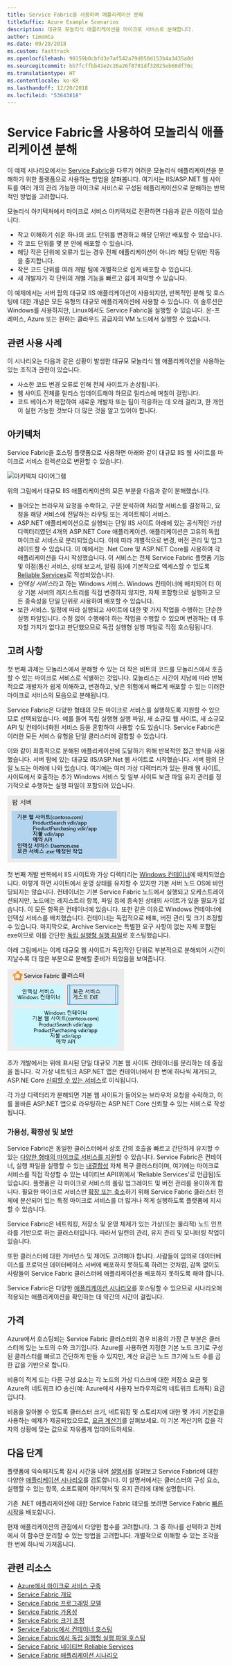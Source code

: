 ```yaml
---
title: Service Fabric을 사용하여 애플리케이션 분해
titleSuffix: Azure Example Scenarios
description: 대규모 모놀리식 애플리케이션을 마이크로 서비스로 분해합니다.
author: timomta
ms.date: 09/20/2018
ms.custom: fasttrack
ms.openlocfilehash: 90159b0cbfd3e7af542a79d050d153b4a3435a0d
ms.sourcegitcommit: bb7fcffbb41e2c26a26f8781df32825eb60df70c
ms.translationtype: HT
ms.contentlocale: ko-KR
ms.lasthandoff: 12/20/2018
ms.locfileid: "53643818"
---
```

# <a name="using-service-fabric-to-decompose-monolithic-applications"></a>Service Fabric을 사용하여 모놀리식 애플리케이션 분해

이 예제 시나리오에서는 [Service Fabric](/azure/service-fabric/service-fabric-overview)을 다루기 어려운 모놀리식 애플리케이션을 분해하기 위한 플랫폼으로 사용하는 방법을 살펴봅니다. 여기서는 IIS/ASP.NET 웹 사이트를 여러 개의 관리 가능한 마이크로 서비스로 구성된 애플리케이션으로 분해하는 반복적인 방법을 고려합니다.

모놀리식 아키텍처에서 마이크로 서비스 아키텍처로 전환하면 다음과 같은 이점이 있습니다.

- 작고 이해하기 쉬운 하나의 코드 단위를 변경하고 해당 단위만 배포할 수 있습니다.
- 각 코드 단위를 몇 분 안에 배포할 수 있습니다.
- 해당 작은 단위에 오류가 있는 경우 전체 애플리케이션이 아니라 해당 단위만 작동을 중지합니다.
- 작은 코드 단위를 여러 개발 팀에 개별적으로 쉽게 배포할 수 있습니다.
- 새 개발자가 각 단위의 개별 기능을 빠르고 쉽게 파악할 수 있습니다.

이 예제에서는 서버 팜의 대규모 IIS 애플리케이션이 사용되지만, 반복적인 분해 및 호스팅에 대한 개념은 모든 유형의 대규모 애플리케이션에 사용할 수 있습니다. 이 솔루션은 Windows를 사용하지만, Linux에서도 Service Fabric을 실행할 수 있습니다. 온-프레미스, Azure 또는 원하는 클라우드 공급자의 VM 노드에서 실행할 수 있습니다.

## <a name="relevant-use-cases"></a>관련 사용 사례

이 시나리오는 다음과 같은 상황이 발생한 대규모 모놀리식 웹 애플리케이션을 사용하는 있는 조직과 관련이 있습니다.

- 사소한 코드 변경 오류로 인해 전체 사이트가 손상됩니다.
- 웹 사이트 전체를 릴리스 업데이트해야 하므로 릴리스에 며칠이 걸립니다.
- 코드 베이스가 복잡하여 새로운 개발자 또는 팀이 적응하는 데 오래 걸리고, 한 개인이 실현 가능한 것보다 더 많은 것을 알고 있어야 합니다.

## <a name="architecture"></a>아키텍처

Service Fabric을 호스팅 플랫폼으로 사용하면 아래와 같이 대규모 IIS 웹 사이트를 마이크로 서비스 컬렉션으로 변환할 수 있습니다.

![아키텍처 다이어그램](./media/architecture-service-fabric-complete.png)

위의 그림에서 대규모 IIS 애플리케이션의 모든 부분을 다음과 같이 분해했습니다.

- 들어오는 브라우저 요청을 수락하고, 구문 분석하여 처리할 서비스를 결정하고, 요청을 해당 서비스에 전달하는 라우팅 또는 게이트웨이 서비스.
- ASP.NET 애플리케이션으로 실행되는 단일 IIS 사이트 아래에 있는 공식적인 가상 디렉터리였던 4개의 ASP.NET Core 애플리케이션. 애플리케이션은 고유의 독립 마이크로 서비스로 분리되었습니다. 이에 따라 개별적으로 변경, 버전 관리 및 업그레이드할 수 있습니다. 이 예에서는 .Net Core 및 ASP.NET Core를 사용하여 각 애플리케이션을 다시 작성했습니다. 이 서비스는 전체 Service Fabric 플랫폼 기능 및 이점(통신 서비스, 상태 보고서, 알림 등)에 기본적으로 액세스할 수 있도록 [Reliable Services](/azure/service-fabric/service-fabric-reliable-services-introduction)로 작성되었습니다.
- *인덱싱 서비스*라고 하는 Windows 서비스. Windows 컨테이너에 배치되어 더 이상 기본 서버의 레지스트리를 직접 변경하지 않지만, 자체 포함형으로 실행하고 모든 종속성을 단일 단위로 사용하여 배포할 수 있습니다.
- 보관 서비스. 일정에 따라 실행되고 사이트에 대한 몇 가지 작업을 수행하는 단순한 실행 파일입니다. 수정 없이 수행해야 하는 작업을 수행할 수 있으며 변경하는 데 투자할 가치가 없다고 판단했으므로 독립 실행형 실행 파일로 직접 호스팅됩니다.

## <a name="considerations"></a>고려 사항

첫 번째 과제는 모놀리스에서 분해할 수 있는 더 작은 비트의 코드를 모놀리스에서 호출할 수 있는 마이크로 서비스로 식별하는 것입니다. 모놀리스는 시간이 지남에 따라 반복적으로 개발자가 쉽게 이해하고, 변경하고, 낮은 위험에서 빠르게 배포할 수 있는 이러한 마이크로 서비스의 모음으로 분해됩니다.

Service Fabric은 다양한 형태의 모든 마이크로 서비스를 실행하도록 지원할 수 있으므로 선택되었습니다. 예를 들어 독립 실행형 실행 파일, 새 소규모 웹 사이트, 새 소규모 API 및 컨테이너화된 서비스 등을 혼합하여 사용할 수도 있습니다. Service Fabric은 이러한 모든 서비스 유형을 단일 클러스터에 결합할 수 있습니다.

이와 같이 최종적으로 분해된 애플리케이션에 도달하기 위해 반복적인 접근 방식을 사용했습니다. 서버 팜에 있는 대규모 IIS/ASP.Net 웹 사이트로 시작했습니다. 서버 팜의 단일 노드는 아래에 나와 있습니다. 여기에는 여러 가상 디렉터리가 있는 원래 웹 사이트, 사이트에서 호출하는 추가 Windows 서비스 및 일부 사이트 보관 파일 유지 관리를 정기적으로 수행하는 실행 파일이 포함되어 있습니다.

![모놀리식 아키텍처 다이어그램](./media/architecture-service-fabric-monolith.png)

첫 번째 개발 반복에서 IIS 사이트와 가상 디렉터리는 [Windows 컨테이너](/azure/service-fabric/service-fabric-containers-overview)에 배치되었습니다. 이렇게 하면 사이트에서 운영 상태를 유지할 수 있지만 기본 서버 노드 OS에 바인딩되지는 않습니다. 컨테이너는 기본 Service Fabric 노드에서 실행되고 오케스트레이션되지만, 노드에는 레지스트리 항목, 파일 등에 종속된 상태의 사이트가 있을 필요가 없습니다. 이 모든 항목은 컨테이너에 있습니다. 또한 같은 이유로 Windows 컨테이너에 인덱싱 서비스를 배치했습니다. 컨테이너는 독립적으로 배포, 버전 관리 및 크기 조정할 수 있습니다. 마지막으로, Archive Service는 특별한 요구 사항이 없는 자체 포함된 exe이므로 이를 간단한 [독립 실행형 실행 파일](/azure/service-fabric/service-fabric-guest-executables-introduction)로 호스팅했습니다.

아래 그림에서는 이제 대규모 웹 사이트가 독립적인 단위로 부분적으로 분해되어 시간이 지날수록 더 많은 부분으로 분해할 준비가 되었음을 보여줍니다.

![부분 분해를 보여주는 아키텍처 다이어그램](./media/architecture-service-fabric-midway.png)

추가 개발에서는 위에 표시된 단일 대규모 기본 웹 사이트 컨테이너를 분리하는 데 중점을 둡니다. 각 가상 네트워크 ASP.NET 앱은 컨테이너에서 한 번에 하나씩 제거되고, ASP.NE Core [신뢰할 수 있는 서비스](/azure/service-fabric/service-fabric-reliable-services-introduction)로 이식됩니다.

각 가상 디렉터리가 분해되면 기본 웹 사이트가 들어오는 브라우저 요청을 수락하고, 이를 올바른 ASP.NET 앱으로 라우팅하는 ASP.NET Core 신뢰할 수 있는 서비스로 작성됩니다.

### <a name="availability-scalability-and-security"></a>가용성, 확장성 및 보안

Service Fabric은 동일한 클러스터에서 상호 간의 호출을 빠르고 간단하게 유지할 수 있는 [다양한 형태의 마이크로 서비스를 지원](/azure/service-fabric/service-fabric-choose-framework)할 수 있습니다. Service Fabric은 컨테이너, 실행 파일을 실행할 수 있는 [내결함성](/azure/service-fabric/service-fabric-availability-services) 자체 복구 클러스터이며, 여기에는 마이크로 서비스를 직접 작성할 수 있는 네이티브 API(위에서 'Reliable Services'로 언급됨)도 있습니다. 플랫폼은 각 마이크로 서비스의 롤링 업그레이드 및 버전 관리를 용이하게 합니다. 필요한 마이크로 서비스만 [확장 또는 축소](/azure/service-fabric/service-fabric-concepts-scalability)하기 위해 Service Fabric 클러스터 전체에 분산되어 있는 특정 마이크로 서비스를 더 많거나 적게 실행하도록 플랫폼에 지시할 수 있습니다.

Service Fabric은 네트워킹, 저장소 및 운영 체제가 있는 가상(또는 물리적) 노드 인프라를 기반으로 하는 클러스터입니다. 따라서 일련의 관리, 유지 관리 및 모니터링 작업이 있습니다.

또한 클러스터에 대한 거버넌스 및 제어도 고려해야 합니다. 사람들이 임의로 데이터베이스를 프로덕션 데이터베이스 서버에 배포하지 못하도록 하려는 것처럼, 감독 없이도 사람들이 Service Fabric 클러스터에 애플리케이션을 배포하지 못하도록 해야 합니다.

Service Fabric은 다양한 [애플리케이션 시나리오](/azure/service-fabric/service-fabric-application-scenarios)를 호스팅할 수 있으므로 시나리오에 적용되는 애플리케이션을 확인하는 데 약간의 시간이 걸립니다.

## <a name="pricing"></a>가격

Azure에서 호스팅되는 Service Fabric 클러스터의 경우 비용의 가장 큰 부분은 클러스터에 있는 노드의 수와 크기입니다. Azure를 사용하면 지정한 기본 노드 크기로 구성된 클러스터를 빠르고 간단하게 만들 수 있지만, 계산 요금은 노드 크기에 노드 수를 곱한 값을 기반으로 합니다.

비용이 적게 드는 다른 구성 요소는 각 노드의 가상 디스크에 대한 저장소 요금 및 Azure의 네트워크 IO 송신(예: Azure에서 사용자 브라우저로의 네트워크 트래픽) 요금입니다.

비용을 알아볼 수 있도록 클러스터 크기, 네트워킹 및 스토리지에 대한 몇 가지 기본값을 사용하는 예제가 제공되었으므로, [요금 계산기](https://azure.com/e/52dea096e5844d5495a7b22a9b2ccdde)를 살펴보세요. 이 기본 계산기의 값을 각자의 상황에 맞는 값으로 자유롭게 업데이트하세요.

## <a name="next-steps"></a>다음 단계

플랫폼에 익숙해지도록 잠시 시간을 내어 [설명서](/azure/service-fabric/service-fabric-overview)를 살펴보고 Service Fabric에 대한 다양한 [애플리케이션 시나리오](/azure/service-fabric/service-fabric-application-scenarios)를 검토합니다. 이 설명서에서는 클러스터의 구성 요소, 실행할 수 있는 항목, 소프트웨어 아키텍처 및 유지 관리에 대해 설명합니다.

기존 .NET 애플리케이션에 대한 Service Fabric 데모를 보려면 Service Fabric [빠른 시작](/azure/service-fabric/service-fabric-quickstart-dotnet)을 배포합니다.

현재 애플리케이션의 관점에서 다양한 함수를 고려합니다. 그 중 하나를 선택하고 전체에서 이 함수만 분리할 수 있는 방법을 고려합니다. 개별적으로 이해할 수 있는 조각을 한 번에 하나씩 가져옵니다.

## <a name="related-resources"></a>관련 리소스

- [Azure에서 마이크로 서비스 구축](/azure/architecture/microservices)
- [Service Fabric 개요](/azure/service-fabric/service-fabric-overview)
- [Service Fabric 프로그래밍 모델](/azure/service-fabric/service-fabric-choose-framework)
- [Service Fabric 가용성](/azure/service-fabric/service-fabric-availability-services)
- [Service Fabric 크기 조정](/azure/service-fabric/service-fabric-concepts-scalability)
- [Service Fabric에서 컨테이너 호스팅](/azure/service-fabric/service-fabric-containers-overview)
- [Service Fabric에서 독립 실행형 실행 파일 호스팅](/azure/service-fabric/service-fabric-guest-executables-introduction)
- [Service Fabric 네이티브 Reliable Services](/azure/service-fabric/service-fabric-reliable-services-introduction)
- [Service Fabric 애플리케이션 시나리오](/azure/service-fabric/service-fabric-application-scenarios)